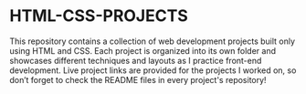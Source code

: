 # HTML-CSS-PROJECTS
This repository contains a collection of web development projects built only using HTML and CSS. Each project is organized into its own folder and showcases different techniques and layouts as I practice front-end development. Live project links are provided for the projects I worked on, so don’t forget to check the README files in every project's repository!

